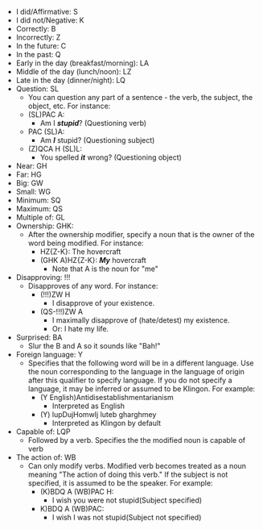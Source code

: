 
- I did/Affirmative: S
- I did not/Negative: K
- Correctly: B
- Incorrectly: Z
- In the future: C
- In the past: Q
- Early in the day (breakfast/morning): LA
- Middle of the day (lunch/noon): LZ
- Late in the day (dinner/night): LQ
- Question: SL
	- You can question any part of a sentence - the verb, the subject, the object, etc. For instance:
	- (SL)PAC A:
		- Am I ***stupid***? (Questioning verb)
	- PAC (SL)A:
		- Am ***I*** stupid? (Questioning subject)
	- (Z)QCA H (SL)L:
		- You spelled ***it*** wrong? (Questioning object)
- Near: GH
- Far: HG
- Big: GW
- Small: WG
- Minimum: SQ
- Maximum: QS
- Multiple of: GL
- Ownership: GHK:
	- After the ownership modifier, specify a noun that is the owner of the word being modified. For instance:
		- HZ{Z-K}: The hovercraft
		- (GHK A)HZ{Z-K}: ***My*** hovercraft
			- Note that A is the noun for "me"
- Disapproving: !!!
	- Disapproves of any word. For instance:
		- (!!!)ZW H
			- I disapprove of your existence.
		- (QS-!!!)ZW A
			- I maximally disapprove of (hate/detest) my existence.
			- Or: I hate my life.
- Surprised: BA
	- Slur the B and A so it sounds like "Bah!"
- Foreign language: Y
	- Specifies that the following word will be in a different language. Use the noun corresponding to the language in the language of origin after this qualifier to specify language. If you do not specify a language, it may be inferred or assumed to be Klingon. For example:
		- (Y English)Antidisestablishmentarianism
			- Interpreted as English
		- (Y) lupDujHomwIj luteb gharghmey
			- Interpreted as Klingon by default
- Capable of: LQP
	- Followed by a verb. Specifies the the modified noun is capable of verb
- The action of: WB
	- Can only modify verbs. Modified verb becomes treated as a noun meaning "The action of doing this verb." If the subject is not specified, it is assumed to be the speaker.  For example:
		- (K)BDQ A (WB)PAC H:
			- I wish you were not stupid(Subject specified)
		- K)BDQ A (WB)PAC:
			- I wish I was not stupid(Subject not specified)

	
